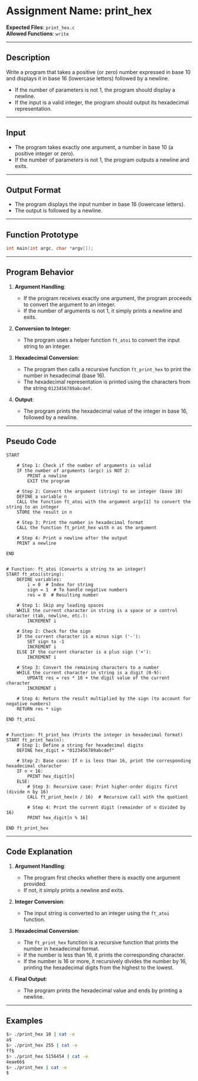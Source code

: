 # **Assignment Name**: print_hex

**Expected Files**: `print_hex.c`  
**Allowed Functions**: `write`

---

## **Description**

Write a program that takes a positive (or zero) number expressed in base 10 and displays it in base 16 (lowercase letters) followed by a newline.

- If the number of parameters is not 1, the program should display a newline.
- If the input is a valid integer, the program should output its hexadecimal representation.

---

## **Input**

- The program takes exactly one argument, a number in base 10 (a positive integer or zero).
- If the number of parameters is not 1, the program outputs a newline and exits.

---

## **Output Format**

- The program displays the input number in base 16 (lowercase letters).
- The output is followed by a newline.

---

## **Function Prototype**

```c
int main(int argc, char *argv[]);
```

---

## **Program Behavior**

1. **Argument Handling**:
   - If the program receives exactly one argument, the program proceeds to convert the argument to an integer.
   - If the number of arguments is not 1, it simply prints a newline and exits.

2. **Conversion to Integer**:
   - The program uses a helper function `ft_atoi` to convert the input string to an integer.

3. **Hexadecimal Conversion**:
   - The program then calls a recursive function `ft_print_hex` to print the number in hexadecimal (base 16).
   - The hexadecimal representation is printed using the characters from the string `0123456789abcdef`.

4. **Output**:
   - The program prints the hexadecimal value of the integer in base 16, followed by a newline.

---

## **Pseudo Code**

```plaintext
START

    # Step 1: Check if the number of arguments is valid
    IF the number of arguments (argc) is NOT 2:
        PRINT a newline
        EXIT the program
    
    # Step 2: Convert the argument (string) to an integer (base 10)
    DEFINE a variable n
    CALL the function ft_atoi with the argument argv[1] to convert the string to an integer
    STORE the result in n
    
    # Step 3: Print the number in hexadecimal format
    CALL the function ft_print_hex with n as the argument
    
    # Step 4: Print a newline after the output
    PRINT a newline

END


# Function: ft_atoi (Converts a string to an integer)
START ft_atoi(string):
    DEFINE variables:
        i = 0  # Index for string
        sign = 1  # To handle negative numbers
        res = 0  # Resulting number

    # Step 1: Skip any leading spaces
    WHILE the current character in string is a space or a control character (tab, newline, etc.):
        INCREMENT i

    # Step 2: Check for the sign
    IF the current character is a minus sign ('-'):
        SET sign to -1
        INCREMENT i
    ELSE IF the current character is a plus sign ('+'):
        INCREMENT i

    # Step 3: Convert the remaining characters to a number
    WHILE the current character in string is a digit (0-9):
        UPDATE res = res * 10 + the digit value of the current character
        INCREMENT i
    
    # Step 4: Return the result multiplied by the sign (to account for negative numbers)
    RETURN res * sign

END ft_atoi


# Function: ft_print_hex (Prints the integer in hexadecimal format)
START ft_print_hex(n):
    # Step 1: Define a string for hexadecimal digits
    DEFINE hex_digit = "0123456789abcdef"

    # Step 2: Base case: If n is less than 16, print the corresponding hexadecimal character
    IF n < 16:
        PRINT hex_digit[n]
    ELSE:
        # Step 3: Recursive case: Print higher-order digits first (divide n by 16)
        CALL ft_print_hex(n / 16)  # Recursive call with the quotient
        
        # Step 4: Print the current digit (remainder of n divided by 16)
        PRINT hex_digit[n % 16]

END ft_print_hex
```

---

## **Code Explanation**

1. **Argument Handling**:
   - The program first checks whether there is exactly one argument provided.
   - If not, it simply prints a newline and exits.

2. **Integer Conversion**:
   - The input string is converted to an integer using the `ft_atoi` function.

3. **Hexadecimal Conversion**:
   - The `ft_print_hex` function is a recursive function that prints the number in hexadecimal format.
   - If the number is less than 16, it prints the corresponding character.
   - If the number is 16 or more, it recursively divides the number by 16, printing the hexadecimal digits from the highest to the lowest.

4. **Final Output**:
   - The program prints the hexadecimal value and ends by printing a newline.

---

## **Examples**

```bash
$> ./print_hex 10 | cat -e
a$
$> ./print_hex 255 | cat -e
ff$
$> ./print_hex 5156454 | cat -e
4eae66$
$> ./print_hex | cat -e
$
```
